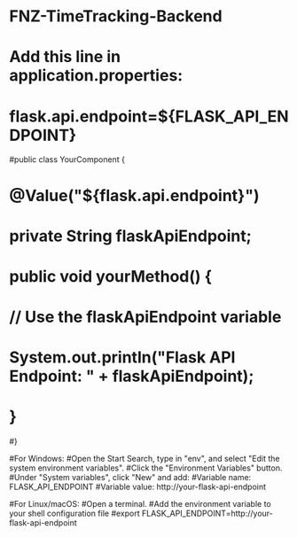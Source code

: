 # FNZ-TimeTracking-Backend
# Add this line in application.properties:
# flask.api.endpoint=${FLASK_API_ENDPOINT}

#public class YourComponent {
#
#    @Value("${flask.api.endpoint}")
#    private String flaskApiEndpoint;
#
#    public void yourMethod() {
#        // Use the flaskApiEndpoint variable
#        System.out.println("Flask API Endpoint: " + flaskApiEndpoint);
#    }
#}

#For Windows:
#Open the Start Search, type in "env", and select "Edit the system environment variables".
#Click the "Environment Variables" button.
#Under "System variables", click "New" and add:
#Variable name: FLASK_API_ENDPOINT
#Variable value: http://your-flask-api-endpoint


#For Linux/macOS:
#Open a terminal.
#Add the environment variable to your shell configuration file
#export FLASK_API_ENDPOINT=http://your-flask-api-endpoint
